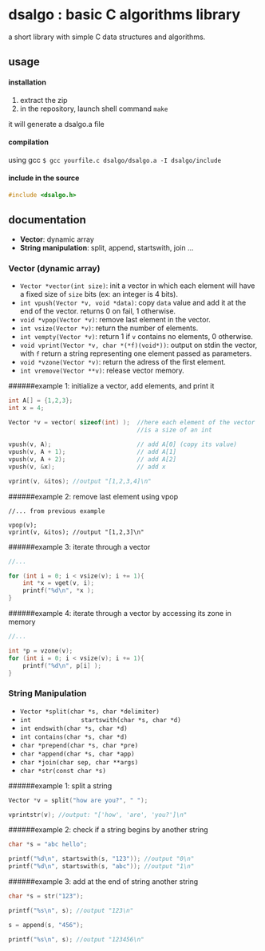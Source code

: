 # dsalgo : basic C algorithms library

a short library with simple C data structures and algorithms.

## usage


#### installation

1. extract the zip
2. in the repository, launch shell command `make` 

it will generate a dsalgo.a file

#### compilation

using gcc
`$ gcc yourfile.c dsalgo/dsalgo.a -I dsalgo/include`

#### include in the source

```C
#include <dsalgo.h>
```

## documentation

- **Vector**: dynamic array
- **String manipulation**: split, append, startswith, join ...

### Vector (dynamic array)

- `Vector *vector(int size)`: init a vector in which each element will have a fixed size of `size` bits (ex: an integer is 4 bits).
- `int vpush(Vector *v, void *data)`: copy `data` value and add it at the end of the vector. returns 0 on fail, 1 otherwise.
- `void *vpop(Vector *v)`: remove last element in the vector.
- `int vsize(Vector *v)`: return the number of elements.
- `int vempty(Vector *v)`: return 1 if `v` contains no elements, 0 otherwise.
- `void vprint(Vector *v, char *(*f)(void*))`: output on stdin the vector, with `f` return a string representing one element passed as parameters.
- `void *vzone(Vector *v)`: return the adress of the first element.
- `int vremove(Vector **v)`: release vector memory.

#####\#example 1: initialize a vector, add elements, and print it

```C
int A[] = {1,2,3};
int x = 4;

Vector *v = vector( sizeof(int) );  //here each element of the vector
                                    //is a size of an int 
                                    
vpush(v, A);                        // add A[0] (copy its value)
vpush(v, A + 1);                    // add A[1] 
vpush(v, A + 2);                    // add A[2]
vpush(v, &x);                       // add x

vprint(v, &itos); //output "[1,2,3,4]\n"
```

#####\#example 2: remove last element using vpop

```
//... from previous example

vpop(v);
vprint(v, &itos); //output "[1,2,3]\n"
```

#####\#example 3: iterate through a vector

```C
//...

for (int i = 0; i < vsize(v); i += 1){
	int *x = vget(v, i);
	printf("%d\n", *x );
}
```

#####\#example 4: iterate through a vector by accessing its zone in memory

```C
//...

int *p = vzone(v);
for (int i = 0; i < vsize(v); i += 1){
	printf("%d\n", p[i] );
}
```

### String Manipulation

- `Vector *split(char *s, char *delimiter)`
- `int				startswith(char *s, char *d)`
- `int endswith(char *s, char *d)`
- `int contains(char *s, char *d)`
- `char *prepend(char *s, char *pre)`
- `char *append(char *s, char *app)`
- `char *join(char sep, char **args)`
- `char *str(const char *s)`


#####\#example 1: split a string
```C
Vector *v = split("how are you?", " ");

vprintstr(v); //output: "['how', 'are', 'you?']\n"
```

#####\#example 2: check if a string begins by another string
```C
char *s = "abc hello";

printf("%d\n", startswith(s, "123")); //output "0\n"
printf("%d\n", startswith(s, "abc")); //output "1\n"
```

#####\#example 3: add at the end of string another string
```C
char *s = str("123");

printf("%s\n", s); //output "123\n"

s = append(s, "456");

printf("%s\n", s); //output "123456\n"
```

